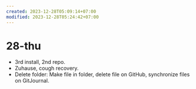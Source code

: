 ```yaml
---
created: 2023-12-28T05:09:14+07:00
modified: 2023-12-28T05:24:42+07:00
---
```


# 28-thu

+ 3rd install, 2nd repo.
+ Zuhause, cough recovery.
+ Delete folder: Make file in folder, delete file on GitHub, synchronize files on GitJournal.
